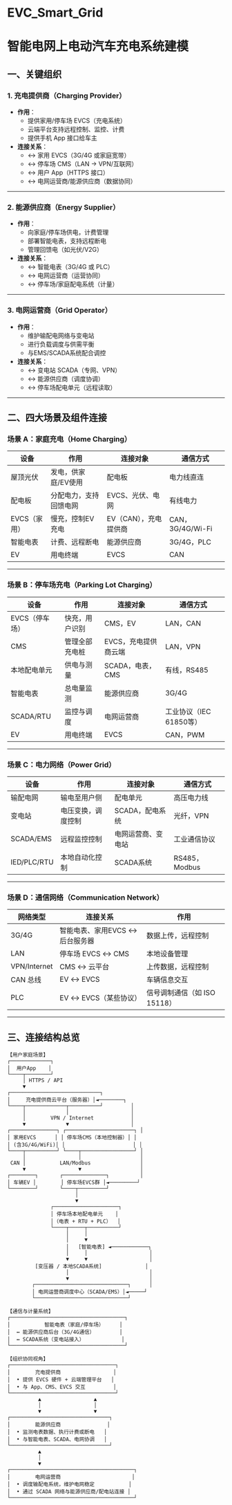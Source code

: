 # EVC_Smart_Grid
# 智能电网上电动汽车充电系统建模

## 一、关键组织

### 1. 充电提供商（Charging Provider）
- **作用**：
  - 提供家用/停车场 EVCS（充电系统）
  - 云端平台支持远程控制、监控、计费
  - 提供手机 App 接口给车主
- **连接关系**：
  - ↔ 家用 EVCS（3G/4G 或家庭宽带）
  - ↔ 停车场 CMS（LAN → VPN/互联网）
  - ↔ 用户 App（HTTPS 接口）
  - ↔ 电网运营商/能源供应商（数据协同）

---

### 2. 能源供应商（Energy Supplier）
- **作用**：
  - 向家庭/停车场供电，计费管理
  - 部署智能电表，支持远程断电
  - 管理回馈电（如光伏/V2G）
- **连接关系**：
  - ↔ 智能电表（3G/4G 或 PLC）
  - ↔ 电网运营商（运营协同）
  - ↔ 停车场/家庭配电系统（计量）

---

### 3. 电网运营商（Grid Operator）
- **作用**：
  - 维护输配电网络与变电站
  - 进行负载调度与供需平衡
  - 与EMS/SCADA系统配合调控
- **连接关系**：
  - ↔ 变电站 SCADA（专网、VPN）
  - ↔ 能源供应商（调度协调）
  - ↔ 停车场配电单元（远程读取）

---

## 二、四大场景及组件连接

### 场景 A：家庭充电（Home Charging）

| 设备 | 作用 | 连接对象 | 通信方式 |
|------|------|----------|----------|
| 屋顶光伏 | 发电，供家庭/EV使用 | 配电板 | 电力线直连 |
| 配电板 | 分配电力，支持回馈电网 | EVCS、光伏、电网 | 有线电力 |
| EVCS（家用） | 慢充，控制EV充电 | EV（CAN），充电提供商 | CAN，3G/4G/Wi-Fi |
| 智能电表 | 计费、远程断电 | 能源供应商 | 3G/4G，PLC |
| EV | 用电终端 | EVCS | CAN |

---

### 场景 B：停车场充电（Parking Lot Charging）

| 设备 | 作用 | 连接对象 | 通信方式 |
|------|------|----------|----------|
| EVCS（停车场） | 快充，用户识别 | CMS，EV | LAN，CAN |
| CMS | 管理全部充电桩 | EVCS，充电提供商云端 | LAN，VPN |
| 本地配电单元 | 供电与测量 | SCADA，电表，CMS | 有线，RS485 |
| 智能电表 | 总电量监测 | 能源供应商 | 3G/4G |
| SCADA/RTU | 监控与调度 | 电网运营商 | 工业协议（IEC 61850等） |
| EV | 用电终端 | EVCS | CAN，PWM |

---

### 场景 C：电力网络（Power Grid）

| 设备 | 作用 | 连接对象 | 通信方式 |
|------|------|----------|----------|
| 输配电网 | 输电至用户侧 | 配电单元 | 高压电力线 |
| 变电站 | 电压变换，调度控制 | SCADA，配电系统 | 光纤，VPN |
| SCADA/EMS | 远程监控控制 | 电网运营商、变电站 | 工业通信协议 |
| IED/PLC/RTU | 本地自动化控制 | SCADA系统 | RS485，Modbus |

---

### 场景 D：通信网络（Communication Network）

| 网络类型 | 连接关系 | 作用 |
|----------|----------|------|
| 3G/4G | 智能电表、家用EVCS ↔ 后台服务器 | 数据上传，远程控制 |
| LAN | 停车场 EVCS ↔ CMS | 本地设备管理 |
| VPN/Internet | CMS ↔ 云平台 | 上传数据，远程控制 |
| CAN 总线 | EV ↔ EVCS | 车辆信息交互 |
| PLC | EV ↔ EVCS（某些协议） | 信号调制通信（如 ISO 15118） |

---

## 三、连接结构总览

```plaintext
【用户家庭场景】
┌─────────────┐
│  用户App    │
└────┬────────┘
     │ HTTPS / API
     ▼
┌─────────────────────────────┐
│     充电提供商云平台（服务器）│◄────────┐
└────┬─────────────┬──────────┘         │
     │             │                    │
     │        VPN / Internet            │
     ▼             ▼                    │
┌───────────────┐ ┌──────────────────────┐ │
│ 家用EVCS      │ │ 停车场CMS（本地控制器）│ │
│ (含3G/4G/WiFi)│ │                      │ │
└────┬──────────┘ └────┬─────────────────┘ │
     │                 │                   │
 CAN │           LAN/Modbus                │
     ▼                 ▼                   │
┌────────┐       ┌──────────────┐          │
│ 车辆EV │        │ 停车场EVCS群 │◄─────────┘
└────────┘       └────┬─────────┘
                      │
                      ▼
              ┌─────────────────────┐
              │ 停车场本地配电单元    │
              │（电表 + RTU + PLC）  │
              └────┬─────┬──────────┘
                   │     │
                   │     ▼
                   │   [智能电表] ◄────────────┐
                   │     │                    │
                   ▼     ▼                    │
         [变压器 / 本地SCADA系统]              │
                   │                          │
                   ▼                          │
        ┌──────────────────────────────┐      │
        │ 电网运营商调度中心（SCADA/EMS）│◄─────┘
        └──────────────────────────────┘

【通信与计量系统】
┌─────────────────────────────────────┐
│           智能电表（家庭/停车场）     │
│  ↔ 能源供应商后台（3G/4G通信）        │
│  ↔ SCADA系统（变电站接入）            │
└─────────────────────────────────────┘

【组织协同视角】
┌──────────────────────────────────┐
│        充电提供商                 │
│  • 提供 EVCS 硬件 + 云端管理平台   │
│  • 与 App、CMS、EVCS 交互         │
└──────────────────────────────────┘
          ▲                 ▲
          │                 │
          ▼                 ▼
┌────────────────────────────────┐
│        能源供应商               │
│  • 监测电表数据、执行计费或断电   │
│  • 与智能电表、SCADA、电网协调   │
└────────────────────────────────┘
          ▲
          │
          ▼
┌────────────────────────────────────────┐
│        电网运营商                       │
│  • 调度输配电系统，维护电网稳定           │
│  • 通过 SCADA 网络与能源供应商/配电站连接 │
└────────────────────────────────────────┘
